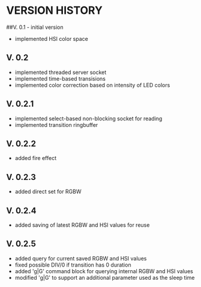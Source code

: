# VERSION HISTORY

##V. 0.1 - initial version
- implemented HSI color space

## V. 0.2
- implemented threaded server socket
- implemented time-based transisions
- implemented color correction based on intensity of LED colors

## V. 0.2.1
- implemented select-based non-blocking socket for reading
- implemented transition ringbuffer

## V. 0.2.2
- added fire effect

## V. 0.2.3
- added direct set for RGBW

## V. 0.2.4
- added saving of latest RGBW and HSI values for reuse

## V. 0.2.5
- added query for current saved RGBW and HSI values
- fixed possible DIV/0 if transition has 0 duration
- added 'g|G' command block for querying internal RGBW and HSI values
- modified 'g|G' to support an additional parameter used as the sleep time
